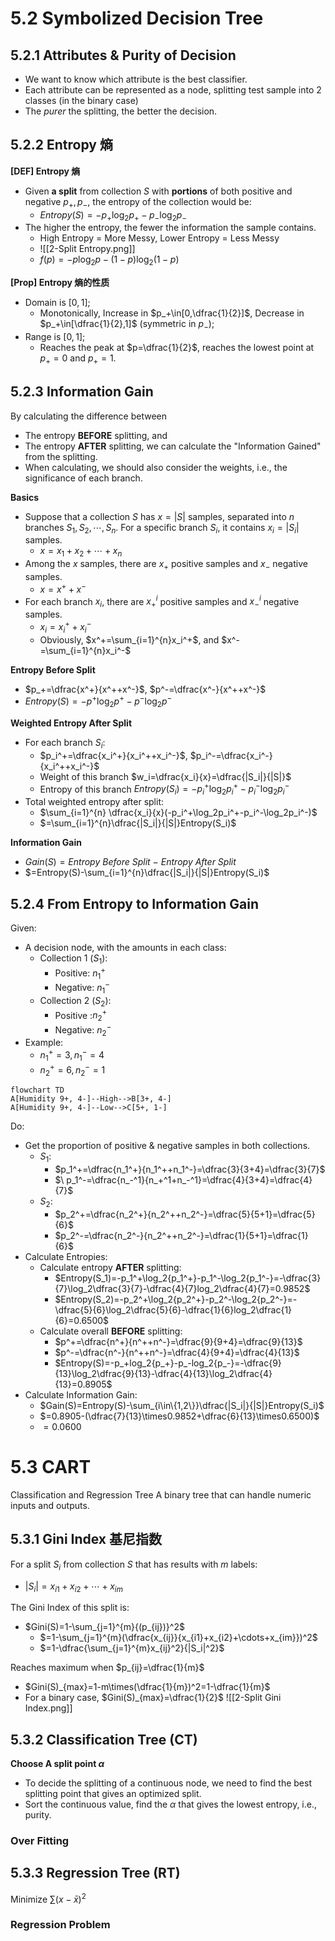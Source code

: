 # 5.2 Symbolized Decision Tree
## 5.2.1 Attributes & Purity of Decision
- We want to know which attribute is the best classifier.
- Each attribute can be represented as a node, splitting test sample into 2 classes (in the binary case)
- The *purer* the splitting, the better the decision.

## 5.2.2 Entropy 熵
**[DEF] Entropy 熵**
- Given **a split** from collection $S$ with **portions** of both positive and negative $p_+, p_-$, 
  the entropy of the collection would be:
	- $Entropy(S)=-p_+\log_2p_+-p_-\log_2p_-$
- The higher the entropy, the fewer the information the sample contains.
	- High Entropy = More Messy, Lower Entropy = Less Messy 
	-  ![[2-Split Entropy.png]]
	- $f(p)=-p\log_2p-(1-p)\log_2(1-p)$

**[Prop] Entropy 熵的性质**
- Domain is $[0,1]$;
	- Monotonically, Increase in $p_+\in[0,\dfrac{1}{2}]$, Decrease in $p_+\in[\dfrac{1}{2},1]$ (symmetric in $p_-$);
- Range is $[0,1]$;
	- Reaches the peak at $p=\dfrac{1}{2}$, reaches the lowest point at $p_+=0$ and $p_+=1$.

## 5.2.3 Information Gain
By calculating the difference between
- The entropy **BEFORE** splitting, and
- The entropy **AFTER** splitting,
we can calculate the "Information Gained" from the splitting.
- When calculating, we should also consider the weights, i.e., the significance of each branch.

**Basics**
- Suppose that a collection $S$ has $x=|S|$ samples, separated into $n$ branches $S_1,S_2,\cdots,S_n$. For a specific branch $S_i$, it contains $x_i=|S_i|$ samples.
	- $x=x_1+x_2+\cdots+x_n$
- Among the $x$ samples, there are $x_+$ positive samples and $x_-$ negative samples.
	- $x=x^++x^-$
- For each branch $x_i$, there are $x_+^i$ positive samples and $x_-^i$ negative samples.
	- $x_i=x_i^++x_i^-$
	- Obviously, $x^+=\sum_{i=1}^{n}x_i^+$, and $x^-=\sum_{i=1}^{n}x_i^-$

**Entropy Before Split**
- $p_+=\dfrac{x^+}{x^++x^-}$, $p^-=\dfrac{x^-}{x^++x^-}$
- $Entropy(S)=-p^+\log_2p^+-p^-\log_2p^-$

**Weighted Entropy After Split**
- For each branch $S_i$:
	- $p_i^+=\dfrac{x_i^+}{x_i^++x_i^-}$, $p_i^-=\dfrac{x_i^-}{x_i^++x_i^-}$
	- Weight of this branch $w_i=\dfrac{x_i}{x}=\dfrac{|S_i|}{|S|}$
	- Entropy of this branch $Entropy(S_i)=-p_i^+\log_2p_i^+-p_i^-\log_2p_i^-$
- Total weighted entropy after split:
	- $\sum_{i=1}^{n} \dfrac{x_i}{x}(-p_i^+\log_2p_i^+-p_i^-\log_2p_i^-)$
	- $=\sum_{i=1}^{n}\dfrac{|S_i|}{|S|}Entropy(S_i)$

**Information Gain**
- $Gain(S)=Entropy \ Before \ Split \ - \ Entropy \ After \ Split$
- $=Entropy(S)-\sum_{i=1}^{n}\dfrac{|S_i|}{|S|}Entropy(S_i)$
## 5.2.4 From Entropy to Information Gain
Given:
- A decision node, with the amounts in each class:
	- Collection 1 ($S_1$):
		- Positive: $n_1^{+}$
		- Negative: $n_1^{-}$
	- Collection 2 ($S_2$):
		- Positive :$n_2^{+}$
		- Negative: $n_2^{-}$
- Example:
	- $n_1^+=3, n_1^-=4$
	- $n_2^+=6, n_2^-=1$
```mermaid
flowchart TD
A[Humidity 9+, 4-]--High-->B[3+, 4-]
A[Humidity 9+, 4-]--Low-->C[5+, 1-]
```
Do:
- Get the proportion of positive & negative samples in both collections.
	- $S_1$: 
		- $p_1^+=\dfrac{n_1^+}{n_1^++n_1^-}=\dfrac{3}{3+4}=\dfrac{3}{7}$ 
		- $\ p_1^-=\dfrac{n_-^1}{n_+^1+n_-^1}=\dfrac{4}{3+4}=\dfrac{4}{7}$
	- $S_2$: 
		- $p_2^+=\dfrac{n_2^+}{n_2^++n_2^-}=\dfrac{5}{5+1}=\dfrac{5}{6}$ 
		- $p_2^-=\dfrac{n_2^-}{n_2^++n_2^-}=\dfrac{1}{5+1}=\dfrac{1}{6}$
- Calculate Entropies:
	- Calculate entropy **AFTER** splitting:
		- $Entropy(S_1)=-p_1^+\log_2{p_1^+}-p_1^-\log_2{p_1^-}=-\dfrac{3}{7}\log_2\dfrac{3}{7}-\dfrac{4}{7}log_2\dfrac{4}{7}=0.9852$
		- $Entropy(S_2)=-p_2^+\log_2{p_2^+}-p_2^-\log_2{p_2^-}=-\dfrac{5}{6}\log_2\dfrac{5}{6}-\dfrac{1}{6}log_2\dfrac{1}{6}=0.6500$
	- Calculate overall **BEFORE** splitting:
		- $p^+=\dfrac{n^+}{n^++n^-}=\dfrac{9}{9+4}=\dfrac{9}{13}$
		- $p^-=\dfrac{n^-}{n^++n^-}=\dfrac{4}{9+4}=\dfrac{4}{13}$
		- $Entropy(S)=-p_+log_2{p_+}-p_-log_2{p_-}=-\dfrac{9}{13}\log_2\dfrac{9}{13}-\dfrac{4}{13}\log_2\dfrac{4}{13}=0.8905$
- Calculate Information Gain:
	- $Gain(S)=Entropy(S)-\sum_{i\in\{1,2\}}\dfrac{|S_i|}{|S|}Entropy(S_i)$
	- $=0.8905-(\dfrac{7}{13}\times0.9852+\dfrac{6}{13}\times0.6500)$
	- $=0.0600$

# 5.3 CART
Classification and Regression Tree
A binary tree that can handle numeric inputs and outputs.

## 5.3.1 Gini Index 基尼指数
For a split $S_i$ from collection $S$ that has results with $m$ labels:
- $|S_i|=x_{i1}+x_{i2}+\cdots+x_{im}$

The Gini Index of this split is:
- $Gini(S)=1-\sum_{j=1}^{m}{(p_{ij})}^2$
	- $=1-\sum_{j=1}^{m}(\dfrac{x_{ij}}{x_{i1}+x_{i2}+\cdots+x_{im}})^2$
	- $=1-\dfrac{\sum_{j=1}^{m}x_{ij}^2}{|S_i|^2}$

Reaches maximum when $p_{ij}=\dfrac{1}{m}$
- $Gini(S)_{max}=1-m\times(\dfrac{1}{m})^2=1-\dfrac{1}{m}$
- For a binary case, $Gini(S)_{max}=\dfrac{1}{2}$
![[2-Split Gini Index.png]]
## 5.3.2 Classification Tree (CT)
**Choose A split point $\alpha$**
- To decide the splitting of a continuous node, we need to find the best splitting point that gives an optimized split.
- Sort the continuous value, find the $\alpha$ that gives the lowest entropy, i.e., purity.
### Over Fitting
## 5.3.3 Regression Tree (RT)
Minimize $\sum (x-\bar{x})^2$
### Regression Problem
